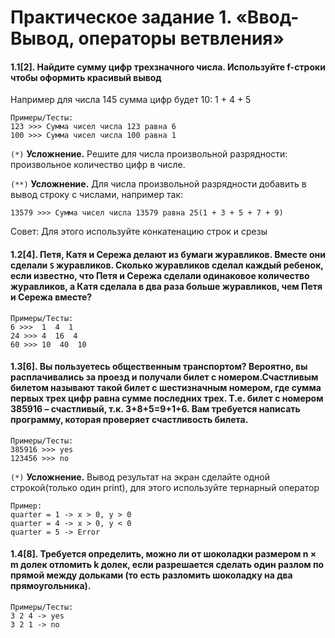 # Практическое задание 1. «Ввод-Вывод, операторы ветвления»


#### 1.1[2]. Найдите сумму цифр трехзначного числа. Используйте f-строки чтобы оформить красивый вывод

Например для числа 145 сумма цифр будет 10: 1 + 4 + 5

	Примеры/Тесты:
	123 >>> Сумма чисел числа 123 равна 6
	100 >>> Сумма чисел числа 100 равна 1

```(*)``` **Усложнение.** Решите для числа произвольной разрядности: произвольное количество цифр в числе.

```(**)``` **Усложнение.** Для числа произвольной разрядности добавить в вывод строку с числами, например так:
	
	13579 >>> Сумма чисел числа 13579 равна 25(1 + 3 + 5 + 7 + 9)
Совет: Для этого используйте конкатенацию строк и срезы 


#### 1.2[4]. Петя, Катя и Сережа делают из бумаги журавликов. Вместе они сделали ```S``` журавликов. Сколько журавликов сделал каждый ребенок, если известно, что Петя и Сережа сделали одинаковое количество журавликов, а Катя сделала в два раза больше журавликов, чем Петя и Сережа вместе?

	Примеры/Тесты:
	6 >>>  1  4  1
	24 >>> 4  16  4
	60 >>> 10  40  10

#### 1.3[6]. Вы пользуетесь общественным транспортом? Вероятно, вы расплачивались за проезд и получали билет с номером.Счастливым билетом называют такой билет с шестизначным номером, где сумма первых трех цифр равна сумме последних трех. Т.е. билет с номером 385916 – счастливый, т.к. 3+8+5=9+1+6. Вам требуется написать программу, которая проверяет счастливость билета.

	Примеры/Тесты:
	385916 >>> yes
	123456 >>> no

```(*)``` **Усложнение.** Вывод результат на экран сделайте одной строкой(только один print), для этого используйте тернарный оператор

    Пример:
    quarter = 1 -> x > 0, y > 0
    quarter = 4 -> x > 0, y < 0
    quarter = 5 -> Error

#### 1.4[8]. Требуется определить, можно ли от шоколадки размером n × m долек отломить k долек, если разрешается сделать один разлом по прямой между дольками (то есть разломить шоколадку на два прямоугольника).
	Примеры/Тесты:
	3 2 4 -> yes
	3 2 1 -> no
